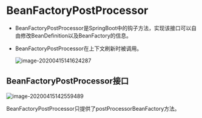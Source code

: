 # BeanFactoryPostProcessor

- BeanFactoryPostProcessor是SpringBoot中的钩子方法，实现该接口可以自由修改BeanDefinition以及BeanFactory的信息。

- BeanFactoryPostProcessor在上下文刷新时被调用。

  ![image-20200415141624287](/home/chen/github/_java/pic/image-20200415141624287.png) 





## BeanFactoryPostProcessor接口

 ![image-20200415142559489](/home/chen/github/_java/pic/image-20200415142559489.png)

BeanFactoryPostProcessor只提供了postProcessorBeanFactory方法。

